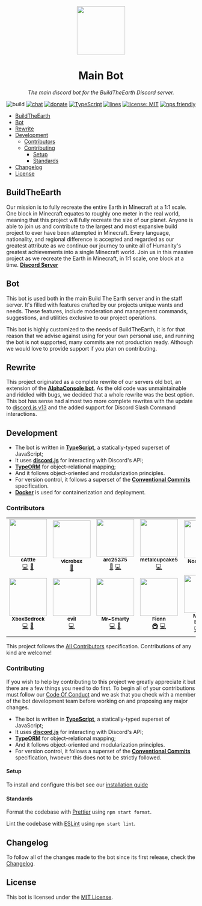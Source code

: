 <!-- markdownlint-disable -->
<div align="center">

<img width="128" src="https://buildtheearth.net/assets/img/site-logo-animated.gif" />

# Main Bot

_The main discord bot for the BuildTheEarth Discord server._

![build](https://github.com/BuildTheEarth/main-bot/actions/workflows/build.yml/badge.svg)
[![chat](https://img.shields.io/discord/706317564904472627.svg?color=768AD4&label=discord&logo=https%3A%2F%2Fdiscordapp.com%2Fassets%2F8c9701b98ad4372b58f13fd9f65f966e.svg)](https://discord.gg/buildtheearth)
[![donate](https://img.shields.io/endpoint.svg?url=https%3A%2F%2Fshieldsio-patreon.vercel.app%2Fapi%3Fusername%3Dbuildtheearth%26type%3Dpatrons&style=flat)](https://patreon.com/buildtheearth)
[![TypeScript](https://img.shields.io/badge/%3C%2F%3E-TypeScript-%230074c1.svg)](http://www.typescriptlang.org/)
[![lines](https://img.shields.io/tokei/lines/github/buildtheearth/main-bot)](https://tenor.com/view/programming-crazy-hard-typing-mad-gif-7866344)
[![license: MIT](https://img.shields.io/badge/License-MIT-yellow.svg)](https://opensource.org/licenses/MIT)
[![nps friendly](https://img.shields.io/badge/nps-friendly-blue.svg?style=flat)](https://www.npmjs.com/package/nps) 

</div>
<!-- markdownlint-restore -->

- [BuildTheEarth](#BuildTheEarth)
- [Bot](#Bot)
- [Rewrite](#Rewrite)
- [Development](#Development)
  - [Contributors](#Contributors)
  - [Contributing](#Contributing)
    - [Setup](#Setup)
    - [Standards](#Standards)
- [Changelog](#Changelog)
- [License](#License)

## BuildTheEarth

Our mission is to fully recreate the entire Earth in Minecraft at a 1:1 scale. One block in Minecraft equates to roughly one meter in the real world, meaning that this project will fully recreate the size of our planet. Anyone is able to join us and contribute to the largest and most expansive build project to ever have been attempted in Minecraft. Every language, nationality, and regional difference is accepted and regarded as our greatest attribute as we continue our journey to unite all of Humanity's greatest achievements into a single Minecraft world.
Join us in this massive project as we recreate the Earth in Minecraft, in 1:1 scale, one block at a time. [**Discord Server**][invite]

## Bot

This bot is used both in the main Build The Earth server and in the staff server. It's filled with features crafted by our projects unique wants and needs. These features, include moderation and management commands, suggestions, and utilities exclusive to our project operations.

This bot is highly customized to the needs of BuildTheEarth, it is for that reason that we advise against using for your own personal use, and running the bot is not supported, many commits are not production ready. Although we would love to provide support if you plan on contributing.

## Rewrite

This project originated as a complete rewrite of our servers old bot, an extension of the **[AlphaConsole bot][]**. As the old code was unmaintainable and riddled with bugs, we decided that a whole rewrite was the best option. This bot has sense had almost two more complete rewrites with the update to [discord.js v13][] and the added support for Discord Slash Command interactions.

## Development

- The bot is written in **[TypeScript][]**, a statically-typed superset of JavaScript;
- It uses **[discord.js][]** for interacting with Discord's API;
- **[TypeORM][]** for object–relational mapping;
- And it follows object-oriented and modularization principles.
- For version control, it follows a superset of the **[Conventional Commits][]** specification.
- **[Docker][]** is used for containerization and deployment.

### Contributors

<!-- ALL-CONTRIBUTORS-LIST:START - Do not remove or modify this section -->
<!-- prettier-ignore-start -->
<!-- markdownlint-disable -->
<table>
  <tr>
    <td align="center"><a href="https://github.com/cAttte"><img src="https://avatars0.githubusercontent.com/u/26514199?v=4?s=100" width="100px;" alt=""/><br /><sub><b>cAttte</b></sub></a><br /><a href="https://github.com/BuildTheEarth/main-bot/commits?author=cAttte" title="Code">💻</a> <a href="#projectManagement-cAttte" title="Project Management">📆</a></td>
    <td align="center"><a href="https://github.com/vicrobex"><img src="https://avatars1.githubusercontent.com/u/56770982?v=4?s=100" width="100px;" alt=""/><br /><sub><b>vicrobex</b></sub></a><br /><a href="#design-vicrobex" title="Design">🎨</a></td>
    <td align="center"><a href="https://github.com/arc25275"><img src="https://avatars2.githubusercontent.com/u/55003876?v=4?s=100" width="100px;" alt=""/><br /><sub><b>arc25275</b></sub></a><br /><a href="#ideas-arc25275" title="Ideas, Planning, & Feedback">🤔</a> <a href="https://github.com/BuildTheEarth/main-bot/commits?author=arc25275" title="Code">💻</a></td>
    <td align="center"><a href="http://sky.shiiyu.moe"><img src="https://avatars0.githubusercontent.com/u/43897385?v=4?s=100" width="100px;" alt=""/><br /><sub><b>metalcupcake5</b></sub></a><br /><a href="https://github.com/BuildTheEarth/main-bot/commits?author=metalcupcake5" title="Code">💻</a></td>
    <td align="center"><a href="http://noahhusby.com"><img src="https://avatars3.githubusercontent.com/u/32528627?v=4?s=100" width="100px;" alt=""/><br /><sub><b>Noah Husby</b></sub></a><br /><a href="#projectManagement-noahhusby" title="Project Management">📆</a></td>
    <td align="center"><a href="https://github.com/olivephio"><img src="https://avatars1.githubusercontent.com/u/76128526?v=4?s=100" width="100px;" alt=""/><br /><sub><b>olivephio</b></sub></a><br /><a href="#ideas-olivephio" title="Ideas, Planning, & Feedback">🤔</a> <a href="#design-olivephio" title="Design">🎨</a></td>
  </tr>
  <tr>
    <td align="center"><a href="https://github.com/XboxBedrock"><img src="https://avatars2.githubusercontent.com/u/68715625?v=4?s=100" width="100px;" alt=""/><br /><sub><b>XboxBedrock</b></sub></a><br /><a href="https://github.com/BuildTheEarth/main-bot/commits?author=XboxBedrock" title="Code">💻</a> <a href="https://github.com/BuildTheEarth/main-bot/commits?author=XboxBedrock" title="Documentation">📖</a></td>
    <td align="center"><a href="https://github.com/evilpauwse1"><img src="https://avatars3.githubusercontent.com/u/40669563?v=4?s=100" width="100px;" alt=""/><br /><sub><b>evil</b></sub></a><br /><a href="https://github.com/BuildTheEarth/main-bot/commits?author=evilpauwse1" title="Code">💻</a></td>
    <td align="center"><a href="https://github.com/Mr-Smarty"><img src="https://avatars0.githubusercontent.com/u/69656599?v=4?s=100" width="100px;" alt=""/><br /><sub><b>Mr-Smarty</b></sub></a><br /><a href="https://github.com/BuildTheEarth/main-bot/commits?author=Mr-Smarty" title="Code">💻</a> <a href="#ideas-Mr-Smarty" title="Ideas, Planning, & Feedback">🤔</a></td>
    <td align="center"><a href="https://www.youtube.com/channel/UCxiYE392PghWtHEQaTN81oA"><img src="https://avatars.githubusercontent.com/u/53976867?v=4?s=100" width="100px;" alt=""/><br /><sub><b>Fionn</b></sub></a><br /><a href="#infra-fnionn" title="Infrastructure (Hosting, Build-Tools, etc)">🚇</a> <a href="https://github.com/BuildTheEarth/main-bot/commits?author=fnionn" title="Code">💻</a></td>
    <td align="center"><a href="https://github.com/mebrooks01"><img src="https://avatars.githubusercontent.com/u/39204478?v=4?s=100" width="100px;" alt=""/><br /><sub><b>Malachi Brooks</b></sub></a><br /><a href="https://github.com/BuildTheEarth/main-bot/commits?author=mebrooks01" title="Code">💻</a> <a href="https://github.com/BuildTheEarth/main-bot/commits?author=mebrooks01" title="Documentation">📖</a> <a href="#ideas-mebrooks01" title="Ideas, Planning, & Feedback">🤔</a></td>
  </tr>
</table>

<!-- markdownlint-restore -->
<!-- prettier-ignore-end -->

<!-- ALL-CONTRIBUTORS-LIST:END -->

This project follows the [All Contributors][] specification. Contributions of any kind are welcome!

### Contributing

If you wish to help by contributing to this project we greatly appreciate it but there are a few things you need to do first. To begin all of your contributions must follow our [Code Of Conduct](code_of_conduct.md) and we ask that you check with a member of the bot development team before working on and proposing any major changes.

-   The bot is written in **[TypeScript][]**, a statically-typed superset of JavaScript;
-   It uses **[discord.js][]** for interacting with Discord's API;
-   **[TypeORM][]** for object–relational mapping;
-   And it follows object-oriented and modularization principles.
-   For version control, it follows a superset of the **[Conventional Commits](https://www.conventionalcommits.org/en/v1.0.0/)** specification, hwoever this does not to be strictly followed.

#### Setup

To install and configure this bot see our [installation guide](installation.md)

#### Standards

Format the codebase with [Prettier][] using `npm start format`.

Lint the codebase with [ESLint][] using `npm start lint`.

## Changelog

To follow all of the changes made to the bot since its first release, check the [Changelog](changelog.md).

## License

This bot is licensed under the [MIT License](license).

<!-- References -->

[invite]: https://discord.gg/QEkPmBy
[all contributors]: https://allcontributors.org
[alphaconsole bot]: https://github.com/AlphaConsole/AlphaConsoleBot/
[typescript]: https://www.typescriptlang.org/
[discord.js]: http://discord.js.org/
[discord.js v13]: https://github.com/discordjs/discord.js/releases?q=13
[typeorm]: https://typeorm.io/
[docker]: https://www.docker.com/
[Conventional Commits]: https://www.conventionalcommits.org/en/v1.0.0/
[pm2]: https://pm2.io/
[docker]: https://docker.com/
[prettier]: https://prettier.io/
[eslint]: https://eslint.org/
